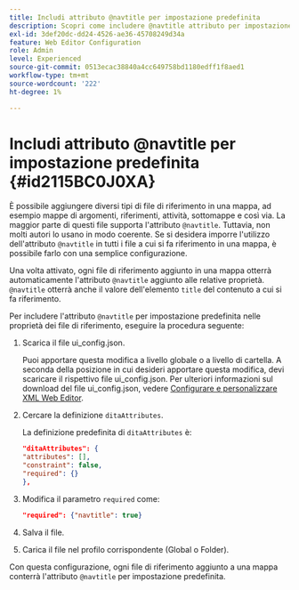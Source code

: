 ```yaml
---
title: Includi attributo @navtitle per impostazione predefinita
description: Scopri come includere @navtitle attributo per impostazione predefinita
exl-id: 3def20dc-dd24-4526-ae36-45708249d34a
feature: Web Editor Configuration
role: Admin
level: Experienced
source-git-commit: 0513ecac38840a4cc649758bd1180edff1f8aed1
workflow-type: tm+mt
source-wordcount: '222'
ht-degree: 1%

---
```


# Includi attributo @navtitle per impostazione predefinita {#id2115BC0J0XA}

È possibile aggiungere diversi tipi di file di riferimento in una mappa, ad esempio mappe di argomenti, riferimenti, attività, sottomappe e così via. La maggior parte di questi file supporta l&#39;attributo `@navtitle`. Tuttavia, non molti autori lo usano in modo coerente. Se si desidera imporre l&#39;utilizzo dell&#39;attributo `@navtitle` in tutti i file a cui si fa riferimento in una mappa, è possibile farlo con una semplice configurazione.

Una volta attivato, ogni file di riferimento aggiunto in una mappa otterrà automaticamente l&#39;attributo `@navtitle` aggiunto alle relative proprietà. `@navtitle` otterrà anche il valore dell&#39;elemento `title` del contenuto a cui si fa riferimento.

Per includere l&#39;attributo `@navtitle` per impostazione predefinita nelle proprietà dei file di riferimento, eseguire la procedura seguente:

1. Scarica il file ui\_config.json.

   Puoi apportare questa modifica a livello globale o a livello di cartella. A seconda della posizione in cui desideri apportare questa modifica, devi scaricare il rispettivo file ui\_config.json. Per ulteriori informazioni sul download del file ui\_config.json, vedere [Configurare e personalizzare XML Web Editor](conf-folder-level.md#id2065G300O5Z).

1. Cercare la definizione `ditaAttributes`.

   La definizione predefinita di `ditaAttributes` è:

   ```json
   "ditaAttributes": {
   "attributes": [],
   "constraint": false,
   "required": {}
   },
   ```

1. Modifica il parametro `required` come:

   ```json
   "required": {"navtitle": true}
   ```

1. Salva il file.

1. Carica il file nel profilo corrispondente \(Global o Folder\).


Con questa configurazione, ogni file di riferimento aggiunto a una mappa conterrà l&#39;attributo `@navtitle` per impostazione predefinita.
